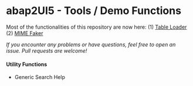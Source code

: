 # abap2UI5 - Tools / Demo Functions

Most of the functionalities of this repository are now here:
(1) [Table Loader ](https://github.com/oblomov-dev/a2UI5-db_table_loader)
(2) [MIME Faker](https://github.com/oblomov-dev/a2UI5-mime_faker)

_If you encounter any problems or have questions, feel free to open an issue. Pull requests are welcome!_

#### Utility Functions
* Generic Search Help



